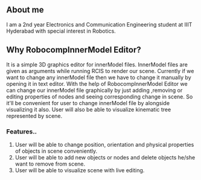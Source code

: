 ## About me

I am a 2nd year Electronics and Communication Engineering student at IIIT Hyderabad with special interest in Robotics.

## Why RobocompInnerModel Editor?

It is a simple 3D graphics editor for innerModel files. InnerModel files are given as arguments while running RCIS to render our scene. Currently if we want to change any innerModel file then we have to change it manually by opening it in text editor. With the help of RobocompInnerModel Editor we can change our innerModel file graphically by just adding ,removing or editing properties of nodes and seeing corresponding change in scene. So it'll be convenient for user to change innerModel file by alongside visualizing it also. User will also be able to visualize kinematic tree represented by scene.

### Features..

1. User will be able to change position, orientation and physical properties of objects in scene conveniently.
2. User will be able to add new objects or nodes and delete objects he/she want to remove from scene.
3. User will be able to visualize scene with live editing.
